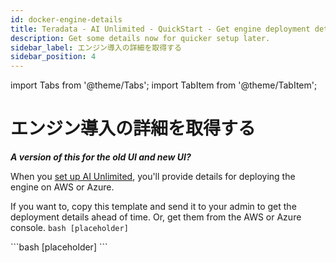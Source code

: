 ```yaml
---
id: docker-engine-details
title: Teradata - AI Unlimited - QuickStart - Get engine deployment details
description: Get some details now for quicker setup later.
sidebar_label: エンジン導入の詳細を取得する
sidebar_position: 4
---
```

import Tabs from '@theme/Tabs';
import TabItem from '@theme/TabItem';

# エンジン導入の詳細を取得する

***A version of this for the old UI and new UI?***
  
When you [set up AI Unlimited](/docs/install-ai-unlimited/quickstart/docker-setup-b.md), you'll provide details for deploying the engine on AWS or Azure. 

If you want to, copy this template and send it to your admin to get the deployment details ahead of time. Or, get them from the AWS or Azure console.
<Tabs>
<TabItem value="aws" label="AWS">
	```bash
	[placeholder]
	```
</TabItem>

<TabItem value="azure" label="Azure">
	```bash
	[placeholder]
	```
</TabItem>
</Tabs> 

